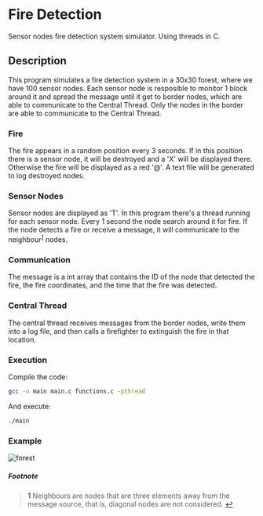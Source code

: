 # Fire Detection
Sensor nodes fire detection system simulator. Using threads in C.

## Description
This program simulates a fire detection system in a 30x30 forest, where we have 100 sensor nodes. Each sensor node is resposible to monitor 1 block around it and spread the message until it get to border nodes, which are able to communicate to the Central Thread. Only the nodes in the border are able to communicate to the Central Thread.

### Fire

The fire appears in a random position every 3 seconds. If in this position there is a sensor node, it will be destroyed and a 'X' will be displayed there. Otherwise the fire will be displayed as a red '@'. A text file will be generated to log destroyed nodes. 

### Sensor Nodes

Sensor nodes are displayed as 'T'. In this program there's a thread running for each sensor node. Every 1 second the node search around it for fire. If the node detects a fire or receive a message, it will communicate to the neighbour<sup id="a1">[1](#f1)</sup> nodes.

### Communication

The message is a int array that contains the ID of the node that detected the fire, the fire coordinates, and the time that the fire was detected.

### Central Thread

The central thread receives messages from the border nodes, write them into a log file, and then calls a firefighter to extinguish the fire in that location. 


### Execution

Compile the code:
```bash
gcc -o main main.c functions.c -pthread
```
And execute:
```bash
./main
```

### Example
![forest](https://user-images.githubusercontent.com/48967900/71120354-fcf88300-21ba-11ea-80bd-937adb4a113f.png)

##### Footnote
> <b id="f1">1</b> Neighbours are nodes that are three elements away from the message source, that is, diagonal nodes are not considered. [↩](#a1)

